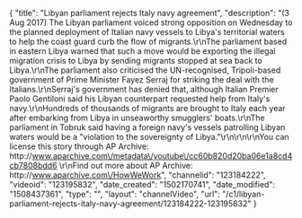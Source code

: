 {
    "title": "Libyan parliament rejects Italy navy agreement",
    "description": "(3 Aug 2017) The Libyan parliament voiced strong opposition on Wednesday to the planned deployment of Italian navy vessels to Libya's territorial waters to help the coast guard curb the flow of migrants.\r\nThe parliament based in eastern Libya warned that such a move would be exporting the illegal migration crisis to Libya by sending migrants stopped at sea back to Libya.\r\nThe parliament also criticised the UN-recognised, Tripoli-based government of Prime Minister Fayez Serraj for striking the deal with the Italians.\r\nSerraj's government has denied that, although Italian Premier Paolo Gentiloni said his Libyan counterpart requested help from Italy's navy.\r\nHundreds of thousands of migrants are brought to Italy each year after embarking from Libya in unseaworthy smugglers' boats.\r\nThe parliament in Tobruk said having a foreign navy's vessels patrolling Libyan waters would be a \"violation to the sovereignty of Libya.\"\r\n\r\n\r\nYou can license this story through AP Archive: http:\/\/www.aparchive.com\/metadata\/youtube\/cc60b820d20ba06e1a8cd4cb7808bdd6 \r\nFind out more about AP Archive: http:\/\/www.aparchive.com\/HowWeWork",
    "channelid": "123184222",
    "videoid": "123195832",
    "date_created": "1502170741",
    "date_modified": "1508437361",
    "type": "",
    "layout": "channelVideo",
    "url": "\/c1\/libyan-parliament-rejects-italy-navy-agreement\/123184222-123195832"
}